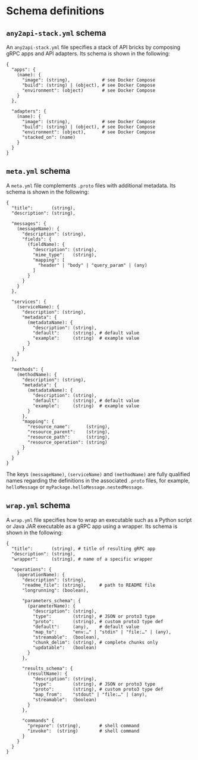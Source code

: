 # Schema definitions



## `any2api-stack.yml` schema

An `any2api-stack.yml` file specifies a stack of API bricks by composing gRPC apps and API adapters.
Its schema is shown in the following:

``` plaintext
{
  "apps": {
    (name): {
      "image": (string),            # see Docker Compose
      "build": (string) | (object), # see Docker Compose
      "environment": (object)       # see Docker Compose
    }
  },

  "adapters": {
    (name): {
      "image": (string),            # see Docker Compose
      "build": (string) | (object), # see Docker Compose
      "environment": (object),      # see Docker Compose
      "stacked_on": (name)
    }
  }
}
```



## `meta.yml` schema

A `meta.yml` file complements `.proto` files with additional metadata.
Its schema is shown in the following:

``` plaintext
{
  "title":       (string),
  "description": (string),

  "messages": {
    (messageName): {
      "description": (string),
      "fields": {
        (fieldName): {
          "description": (string),
          "mime_type":   (string),
          "mapping": [
            "header" | "body" | "query_param" | (any)
          ]
        }
      }
    }
  },

  "services": {
    (serviceName): {
      "description": (string),
      "metadata": {
        (metadataName): {
          "description": (string),
          "default":     (string), # default value
          "example":     (string)  # example value
        }
      }
    }
  },

  "methods": {
    (methodName): {
      "description": (string),
      "metadata": {
        (metadataName): {
          "description": (string),
          "default":     (string), # default value
          "example":     (string)  # example value
        }
      },
      "mapping": {
        "resource_name":      (string),
        "resource_parent":    (string),
        "resource_path":      (string),
        "resource_operation": (string)
      }
    }
  }
}
```

The keys `(messageName)`, `(serviceName)` and `(methodName)` are fully qualified names regarding the definitions in the associated `.proto` files, for example, `helloMessage` or `myPackage.helloMessage.nestedMessage`.



## `wrap.yml` schema

A `wrap.yml` file specifies how to wrap an executable such as a Python script or Java JAR executable as a gRPC app using a wrapper.
Its schema is shown in the following:

``` plaintext
{
  "title":       (string), # title of resulting gRPC app
  "description": (string),
  "wrapper":     (string), # name of a specific wrapper

  "operations": {
    (operationName): {
      "description": (string),
      "readme_file": (string),     # path to README file
      "longrunning": (boolean),

      "parameters_schema": {
        (parameterName): {
          "description": (string),
          "type":        (string), # JSON or proto3 type
          "proto":       (string), # custom proto3 type def
          "default":     (any),    # default value
          "map_to":      "env:…" | "stdin" | "file:…" | (any),
          "streamable":  (boolean),
          "chunk_delim": (string), # complete chunks only
          "updatable":   (boolean)
        }
      },

      "results_schema": {
        (resultName): {
          "description": (string),
          "type":        (string), # JSON or proto3 type
          "proto":       (string), # custom proto3 type def
          "map_from":    "stdout" | "file:…" | (any),
          "streamable":  (boolean)
        }
      },

      "commands" {
        "prepare": (string),       # shell command
        "invoke":  (string)        # shell command
      }
    }
  }
}
```
